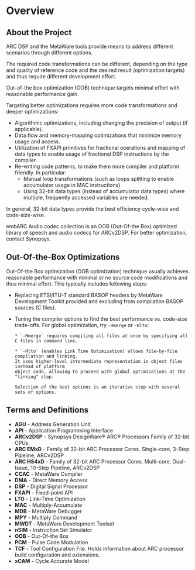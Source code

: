 # Overview

## About the Project

ARC DSP and the MetaWare tools provide means to address different scenarios
through different options.

The required code transformations can be different, depending on the type and
quality of reference code and the desired result (optimization targets) and
thus require different development effort.

Out-of-the box optimization (OOB) technique targets minimal effort with
reasonable performance gain.

Targeting better optimizations requires more code transformations and deeper
optimizations:

* Algorithmic optimizations, including changing the precision of output (if applicable).
* Data flow and memory-mapping optimizations that minimize memory usage and access.
* Utilization of FXAPI primitives for fractional operations and mapping of data types
  to enable usage of fractional DSP instructions by the compiler.
* Re-writing code patterns, to make them more compiler and platform friendly. In particular:
    * Manual loop transformations (such as loops splitting to enable accumulator usage in MAC instructions)
    * Using 32-bit data types (instead of accumulator data types) where multiple, frequently accessed variables are needed.

In general, 32-bit data types provide the best efficiency cycle-wise and code-size-wise.

embARC Audio codec collection is an OOB (Out-Of-the Box) optimized library of
speech and audio codecs for ARCv2DSP. For better optimization, contact Synopsys.

## Out-Of-the-Box Optimizations

Out-Of-the Box optimization (OOB optimization) technique usually achieves
reasonable performance with minimal or no source code modifications and thus
minimal effort. This typically includes following steps:

* Replacing ETSI/ITU-T standard BASOP headers by MetaWare Development Toolkit
  provided and excluding from compilation BASOP sources (C files).
* Tuning the compiler options to find the best performance vs. code-size trade-offs.
  For global optimization, try `-Hmerge` or `-Hlto`:

      * `-Hmerge` requires compiling all files at once by specifying all C files in command line.

      * `-Hlto` (enables Link Time Optimization) allows file-by-file compilation and linking.
      It uses higher-level intermediate representation in object files instead of platform
      object code, allowing to proceed with global optimizations at the "linking" step.

      Selection of the best options is an iterative step with several sets of options.

## Terms and Definitions

* **AGU** - Address Generation Unit
* **API** - Application Programming Interface
* **ARCv2DSP** - Synopsys DesignWare® ARC® Processors Family of 32-bit CPUs
* **ARC EMxD** - Family of 32-bit ARC Processor Cores. Single-core, 3-Step Pipeline, ARCv2DSP
* **ARC HS4xD** - Family of 32-bit ARC Processor Cores. Multi-core, Dual-Issue, 10-Step Pipeline, ARCv2DSP
* **CCAC** - MetaWare Compiler
* **DMA** - Direct Memory Access
* **DSP** -  Digital Signal Processor
* **FXAPI** - Fixed-point API
* **LTO** - Link-Time Optimization
* **MAC** - Multiply-Accumulate
* **MDB** - MetaWare Debugger
* **MPY** - Multiply Command
* **MWDT** - MetaWare Development Toolset
* **nSIM** - Instruction Set Simulator
* **OOB** - Out-Of-the Box
* **PCM** - Pulse Code Modulation
* **TCF** - Tool Configuration File. Holds information about ARC processor
  build configuration and extensions.
* **xCAM** - Cycle Accurate Model
